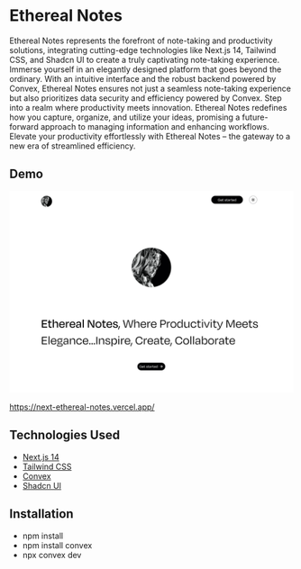 # Ethereal Notes

Ethereal Notes represents the forefront of note-taking and
productivity solutions, integrating cutting-edge technologies like
Next.js 14, Tailwind CSS, and Shadcn UI to create a truly
captivating note-taking experience. Immerse yourself in an elegantly
designed platform that goes beyond the ordinary. With an intuitive
interface and the robust backend powered by Convex, Ethereal Notes
ensures not just a seamless note-taking experience but also
prioritizes data security and efficiency powered by Convex. Step into a realm where
productivity meets innovation. Ethereal Notes redefines how you
capture, organize, and utilize your ideas, promising a
future-forward approach to managing information and enhancing
workflows. Elevate your productivity effortlessly with Ethereal
Notes – the gateway to a new era of streamlined efficiency.

## Demo
![Ethereal Notes Demo](public/ethereal-notes.png)

https://next-ethereal-notes.vercel.app/

## Technologies Used

- [Next.js 14](https://nextjs.org/)
- [Tailwind CSS](https://tailwindcss.com/) 
- [Convex](https://www.convex.dev/)
- [Shadcn UI](https://ui.shadcn.com/)

## Installation

- npm install
- npm install convex
- npx convex dev
